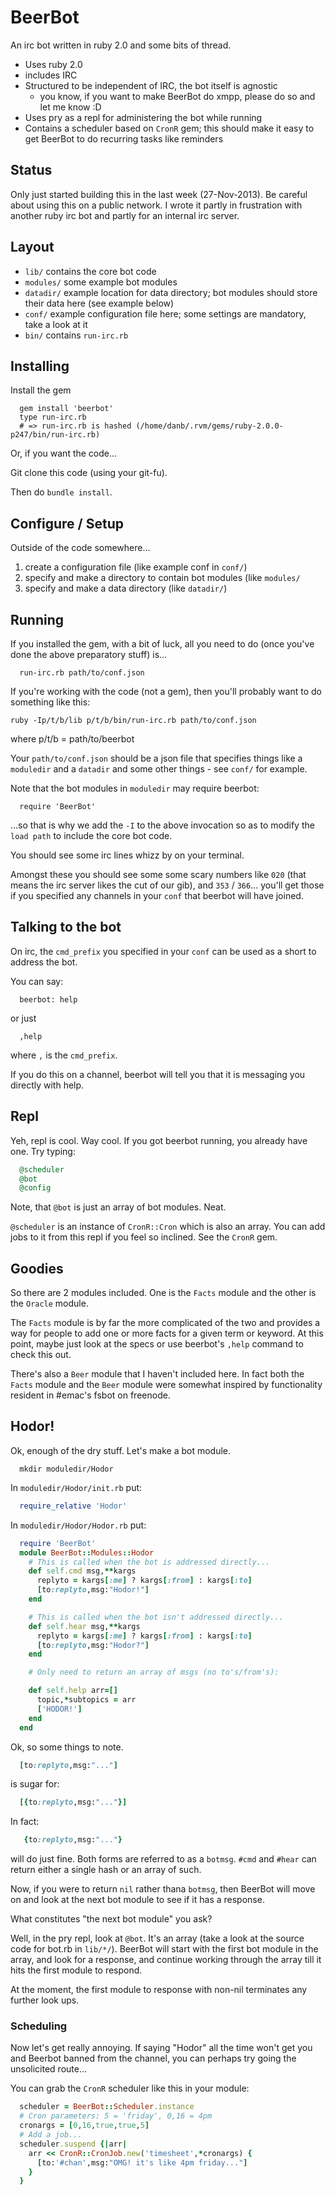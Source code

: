# BeerBot

An irc bot written in ruby 2.0 and some bits of thread.

* Uses ruby 2.0
* includes IRC
* Structured to be independent of IRC, the bot itself is agnostic
  * you know, if you want to make BeerBot do xmpp, please do so and let me know :D
* Uses pry as a repl for administering the bot while running
* Contains a scheduler based on ```CronR``` gem; this should make it easy to get BeerBot to do recurring tasks like reminders

## Status

Only just started building this in the last week (27-Nov-2013).
Be careful about using this on a public network.
I wrote it partly in frustration with another ruby irc bot and
partly for an internal irc server.

## Layout

* ```lib/``` contains the core bot code
* ```modules/``` some example bot modules
* ```datadir/``` example location for data directory; bot modules should store their data here (see example below)
* ```conf/``` example configuration file here; some settings are mandatory, take a look at it
* ```bin/``` contains ```run-irc.rb```

## Installing

Install the gem

```
  gem install 'beerbot'
  type run-irc.rb
  # => run-irc.rb is hashed (/home/danb/.rvm/gems/ruby-2.0.0-p247/bin/run-irc.rb)

```
  
Or, if you want the code...

Git clone this code (using your git-fu).

Then do ```bundle install```.

## Configure / Setup

Outside of the code somewhere...

1. create a configuration file (like example conf in ```conf/```)
2. specify and make a directory to contain bot modules (like ```modules/```
3. specify and make a data directory (like ```datadir/```)

## Running

If you installed the gem, with a bit of luck, all you need to do (once
you've done the above preparatory stuff) is...

```
  run-irc.rb path/to/conf.json
```

If you're working with the code (not a gem), then you'll probably want
to do something like this:

```
ruby -Ip/t/b/lib p/t/b/bin/run-irc.rb path/to/conf.json
```

where p/t/b = path/to/beerbot

Your ```path/to/conf.json``` should be a json file that specifies
things like a ```moduledir``` and a ```datadir``` and some other
things - see ```conf/``` for example.

Note that the bot modules in ```moduledir``` may require beerbot:

```
  require 'BeerBot'
```

...so that is why we add the ```-I``` to the above invocation so as to
modify the ```load path``` to include the core bot code.

You should see some irc lines whizz by on your terminal.

Amongst these you should see some some scary numbers like ```020```
(that means the irc server likes the cut of our gib), and ```353``` /
```366```... you'll get those if you specified any channels in your
```conf``` that beerbot will have joined.

## Talking to the bot

On irc, the ```cmd_prefix``` you specified in your ```conf``` can be used as a short to address the bot.

You can say:

```
  beerbot: help
```

or just

```
  ,help
```

where ```,``` is the ```cmd_prefix```.

If you do this on a channel, beerbot will tell you that it is
messaging you directly with help.

## Repl

Yeh, repl is cool.  Way cool.  If you got beerbot running, you already have one.  Try typing:

```ruby
  @scheduler
  @bot
  @config
```

Note, that ```@bot``` is just an array of bot modules.  Neat.

```@scheduler``` is an instance of ```CronR::Cron``` which is also an array.  You can add jobs to it from this repl if you feel so inclined.  See the ```CronR``` gem.

## Goodies

So there are 2 modules included. One is the ```Facts``` module and the
other is the ```Oracle``` module.

The ```Facts``` module is by far the more complicated of the two and
provides a way for people to add one or more facts for a given term or
keyword. At this point, maybe just look at the specs or use beerbot's
```,help``` command to check this out.

There's also a ```Beer``` module that I haven't included here. In fact
both the ```Facts``` module and the ```Beer``` module were somewhat
inspired by functionality resident in #emac's fsbot on freenode.

## Hodor!

Ok, enough of the dry stuff.  Let's make a bot module.

```
  mkdir moduledir/Hodor
```

In ```moduledir/Hodor/init.rb``` put:

```ruby
  require_relative 'Hodor'
```

In ```moduledir/Hodor/Hodor.rb``` put:

```ruby
  require 'BeerBot'
  module BeerBot::Modules::Hodor
    # This is called when the bot is addressed directly...
    def self.cmd msg,**kargs
      replyto = kargs[:me] ? kargs[:from] : kargs[:to]
      [to:replyto,msg:"Hodor!"]
    end

    # This is called when the bot isn't addressed directly...
    def self.hear msg,**kargs
      replyto = kargs[:me] ? kargs[:from] : kargs[:to]
      [to:replyto,msg:"Hodor?"]
    end

    # Only need to return an array of msgs (no to's/from's):

    def self.help arr=[]
      topic,*subtopics = arr
      ['HODOR!']
    end
  end
```

Ok, so some things to note.

```ruby
  [to:replyto,msg:"..."]
```

is sugar for:

```ruby
  [{to:replyto,msg:"..."}]
```

In fact: 

```ruby
   {to:replyto,msg:"..."}
```

will do just fine. Both forms are referred to as a ```botmsg```.
```#cmd``` and ```#hear``` can return either a single hash or an array
of such.

Now, if you were to return ```nil``` rather thana ```botmsg```, then
BeerBot will move on and look at the next bot module to see if it has
a response.

What constitutes "the next bot module" you ask?

Well, in the pry repl, look at ```@bot```.  It's an array (take a look at the source code for bot.rb in ```lib/*/```).  BeerBot will start with the first bot module in the array, and look for a response, and continue working through the array till it hits the first module to respond.

At the moment, the first module to response with non-nil terminates
any further look ups.

### Scheduling

Now let's get really annoying. If saying "Hodor" all the time won't
get you and Beerbot banned from the channel, you can perhaps try going
the unsolicited route...

You can grab the ```CronR``` scheduler like this in your module:

```ruby
  scheduler = BeerBot::Scheduler.instance
  # Cron parameters: 5 = 'friday', 0,16 = 4pm 
  cronargs = [0,16,true,true,5]
  # Add a job...
  scheduler.suspend {|arr|
    arr << CronR::CronJob.new('timesheet',*cronargs) {
      [to:'#chan',msg:"OMG! it's like 4pm friday..."]
    }
  }
```
